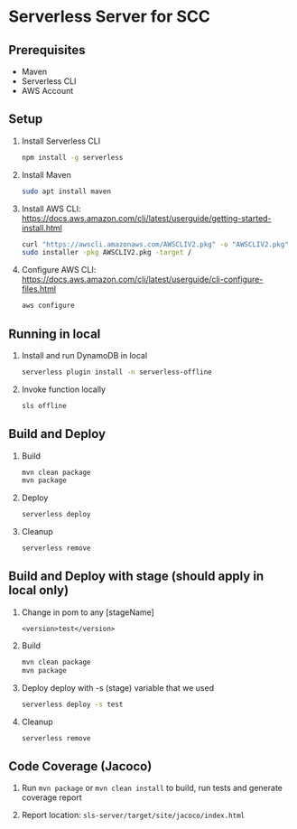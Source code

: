 # Serverless Server for SCC

## Prerequisites

* Maven
* Serverless CLI
* AWS Account

## Setup

1. Install Serverless CLI

    ```bash
    npm install -g serverless
    ```

2. Install Maven

    ```bash
    sudo apt install maven
    ```

3. Install AWS CLI: <https://docs.aws.amazon.com/cli/latest/userguide/getting-started-install.html>

    ```bash
    curl "https://awscli.amazonaws.com/AWSCLIV2.pkg" -o "AWSCLIV2.pkg"
    sudo installer -pkg AWSCLIV2.pkg -target /
    ```

4. Configure AWS CLI: <https://docs.aws.amazon.com/cli/latest/userguide/cli-configure-files.html>

    ```bash
    aws configure
    ```

## Running in local

1. Install and run DynamoDB in local

    ```bash
    serverless plugin install -n serverless-offline
    ```
    
2. Invoke function locally

    ```bash
    sls offline
    ```

## Build and Deploy

1. Build

    ```bash
    mvn clean package
    mvn package
    ```

2. Deploy

    ```bash
    serverless deploy
    ```

3. Cleanup
  
    ```bash
    serverless remove
    ```

## Build and Deploy with stage (should apply in local only)

1. Change <version> in pom to any [stageName]
   ```
   <version>test</version>
   ```
2. Build

    ```bash
    mvn clean package
    mvn package
    ```

3. Deploy
deploy with -s (stage) variable that we used

    ```bash
    serverless deploy -s test
    ```

4. Cleanup

    ```bash
    serverless remove
    ```
   
## Code Coverage (Jacoco)

1. Run `mvn package` or `mvn clean install` to build, run tests and generate coverage report

2. Report location: `sls-server/target/site/jacoco/index.html`